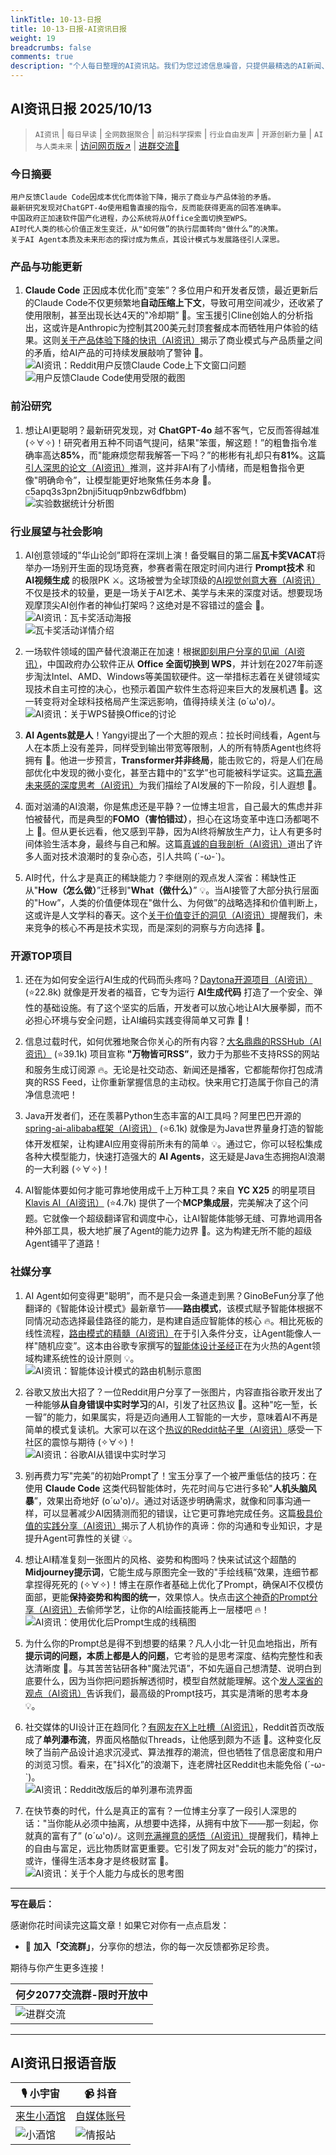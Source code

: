 ```yaml
---
linkTitle: 10-13-日报
title: 10-13-日报-AI资讯日报
weight: 19
breadcrumbs: false
comments: true
description: "个人每日整理的AI资讯站。我们为您过滤信息噪音，只提供最精选的AI新闻、最实用的AI工具与AI教程，助您高效获取人工智能领域的前沿动态"
---
```


## AI资讯日报 2025/10/13

>  `AI资讯` | `每日早读` | `全网数据聚合` | `前沿科学探索` | `行业自由发声` | `开源创新力量` | `AI与人类未来` | [访问网页版↗️](https://ai.hubtoday.app/) | [进群交流🤙](https://source.hubtoday.app/logo/wechat-me.png)



### **今日摘要**

```
用户反馈Claude Code因成本优化而体验下降，揭示了商业与产品体验的矛盾。
最新研究发现对ChatGPT-4o使用粗鲁直接的指令，反而能获得更高的回答准确率。
中国政府正加速软件国产化进程，办公系统将从Office全面切换至WPS。
AI时代人类的核心价值正发生变迁，从"如何做”的执行层面转向"做什么”的决策。
关于AI Agent本质及未来形态的探讨成为焦点，其设计模式与发展路径引人深思。
```



### 产品与功能更新

1.  **Claude Code** 正因成本优化而"变笨”？多位用户和开发者反馈，最近更新后的Claude Code不仅更频繁地**自动压缩上下文**，导致可用空间减少，还收紧了使用限制，甚至出现长达4天的"冷却期” 🥶。宝玉援引Cline创始人的分析指出，这或许是Anthropic为控制其200美元封顶套餐成本而牺牲用户体验的结果。这则[关于产品体验下降的快讯（AI资讯）](https://x.com/dotey/status/1977081742805942291)揭示了商业模式与产品质量之间的矛盾，给AI产品的可持续发展敲响了警钟 🤔。<br/>![AI资讯：Reddit用户反馈Claude Code上下文窗口问题](https://source.hubtoday.app/images/2025/10/news_01k7cfe9zwfx4be2b0c6cznhvc.avif)<br/>![用户反馈Claude Code使用受限的截图](https://source.hubtoday.app/images/2025/10/news_01k7cferc5fp8tq83q0yjc3swj.avif)

### 前沿研究

1.  想让AI更聪明？最新研究发现，对 **ChatGPT-4o** 越不客气，它反而答得越准 (✧∀✧)！研究者用五种不同语气提问，结果"笨蛋，解这题！”的粗鲁指令准确率高达**85%**，而"能麻烦您帮我解答一下吗？”的彬彬有礼却只有**81%**。这篇[引人深思的论文（AI资讯）](https://arxiv.org/pdf/2510.04950)推测，这并非AI有了小情绪，而是粗鲁指令更像"明确命令”，让模型能更好地聚焦任务本身 🤔。c5apq3s3pn2bnji5ituqp9nbzw6dfbbm)<br/>![实验数据统计分析图](https://source.hubtoday.app/images/2025/10/news_01k7cfezk8fr58sfvxrmz8qx5d.avif)

### 行业展望与社会影响

1.  AI创意领域的"华山论剑”即将在深圳上演！备受瞩目的第二届**瓦卡奖VACAT**将举办一场别开生面的现场竞赛，参赛者需在限定时间内进行 **Prompt技术** 和 **AI视频生成** 的极限PK ⚔️。这场被誉为全球顶级的[AI视觉创意大赛（AI资讯）](https://x.com/vista8/status/1977342685242679806)不仅是技术的较量，更是一场关于AI艺术、美学与未来的深度对话。想要现场观摩顶尖AI创作者的神仙打架吗？这绝对是不容错过的盛会 🤔。<br/>![AI资讯：瓦卡奖活动海报](https://source.hubtoday.app/images/2025/10/news_01k7cff7yefkca1rxdh5qs8jgy.avif)<br/>![瓦卡奖活动详情介绍](https://source.hubtoday.app/images/2025/10/news_01k7cfffnefrj8qcf0xsh1ca9p.avif)

2.  一场软件领域的国产替代浪潮正在加速！根据[即刻用户分享的见闻（AI资讯）](https://m.okjike.com/originalPosts/68eb80fb1ed9b53c78d80a28)，中国政府办公软件正从 **Office 全面切换到 WPS**，并计划在2027年前逐步淘汰Intel、AMD、Windows等美国软硬件。这一举措标志着在关键领域实现技术自主可控的决心，也预示着国产软件生态将迎来巨大的发展机遇 🚀。这一转变将对全球科技格局产生深远影响，值得持续关注 (o´ω'o)ﾉ。<br/>![AI资讯：关于WPS替换Office的讨论](https://source.hubtoday.app/images/2025/10/news_01k7cffsfzemttjkan75xvbh0n.avif)

3.  **AI Agents就是人**！Yangyi提出了一个大胆的观点：拉长时间线看，Agent与人在本质上没有差异，同样受到输出带宽等限制，人的所有特质Agent也终将拥有 🤯。他进一步预言，**Transformer并非终局**，能击败它的，将是人们在局部优化中发现的微小变化，甚至古籍中的"玄学”也可能被科学证实。这篇[充满未来感的深度思考（AI资讯）](https://x.com/Yangyixxxx/status/1977210533117051021)为我们描绘了AI发展的下一阶段，引人遐想 🚀。

4.  面对汹涌的AI浪潮，你是焦虑还是平静？一位博主坦言，自己最大的焦虑并非怕被替代，而是典型的**FOMO（害怕错过）**，担心在这场变革中连口汤都喝不上 🤔。但从更长远看，他又感到平静，因为AI终将解放生产力，让人有更多时间体验生活本身，最终与自己和解。这篇[真诚的自我剖析（AI资讯）](https://x.com/JamesGoong/status/1977193076151271557)道出了许多人面对技术浪潮时的复杂心态，引人共鸣 (´-ω-`)。

5.  AI时代，什么才是真正的稀缺能力？李继刚的观点发人深省：稀缺性正从"**How（怎么做）**”迁移到"**What（做什么）**” 💡。当AI接管了大部分执行层面的"How”，人类的价值便体现在"做什么、为何做”的战略选择和价值判断上，这或许是人文学科的春天。这个[关于价值变迁的洞见（AI资讯）](https://x.com/lijigang_com/status/1977282284366778531)提醒我们，未来竞争的核心不再是技术实现，而是深刻的洞察与方向选择 🤔。

### 开源TOP项目

1.  还在为如何安全运行AI生成的代码而头疼吗？[Daytona开源项目（AI资讯）](https://github.com/daytonaio/daytona) (⭐22.8k) 就像是开发者的福音，它专为运行 **AI生成代码** 打造了一个安全、弹性的基础设施。有了这个坚实的后盾，开发者可以放心地让AI大展拳脚，而不必担心环境与安全问题，让AI编码实践变得简单又可靠 🚀！

2.  信息过载时代，如何优雅地聚合你关心的所有内容？[大名鼎鼎的RSSHub（AI资讯）](https://github.com/DIYgod/RSSHub) (⭐39.1k) 项目宣称 **"万物皆可RSS”**，致力于为那些不支持RSS的网站和服务生成订阅源 🔥。无论是社交动态、新闻还是播客，它都能帮你打包成清爽的RSS Feed，让你重新掌握信息的主动权。快来用它打造属于你自己的清净信息流吧！

3.  Java开发者们，还在羡慕Python生态丰富的AI工具吗？阿里巴巴开源的 [spring-ai-alibaba框架（AI资讯）](https://github.com/alibaba/spring-ai-alibaba) (⭐6.1k) 就像是为Java世界量身打造的智能体开发框架，让构建AI应用变得前所未有的简单 💡。通过它，你可以轻松集成各种大模型能力，快速打造强大的 **AI Agents**，这无疑是Java生态拥抱AI浪潮的一大利器 (✧∀✧)！

4.  AI智能体要如何才能可靠地使用成千上万种工具？来自 **YC X25** 的明星项目 [Klavis AI（AI资讯）](https://github.com/Klavis-AI/klavis) (⭐4.7k) 提供了一个**MCP集成层**，完美解决了这个问题。它就像一个超级翻译官和调度中心，让AI智能体能够无缝、可靠地调用各种外部工具，极大地扩展了Agent的能力边界 🚀。这为构建无所不能的超级Agent铺平了道路！

### 社媒分享

1.  AI Agent如何变得更"聪明”，而不是只会一条道走到黑？GinoBeFun分享了他翻译的《智能体设计模式》最新章节——**路由模式**，该模式赋予智能体根据不同情况动态选择最佳路径的能力，是构建自适应智能体的核心 🔥。相比死板的线性流程，[路由模式的精髓（AI资讯）](https://x.com/hongming731/status/1977351419037471046)在于引入条件分支，让Agent能像人一样"随机应变”。这本由谷歌专家撰写的[智能体设计圣经](https://github.com/ginobefun/agentic-design-patterns-cn/blob/main/08-Chapter-02-Routing.md)正在为火热的Agent领域构建系统性的设计原则 💡。<br/>![AI资讯：智能体设计模式的路由机制示意图](https://source.hubtoday.app/images/2025/10/news_01k7cfg3zrff8bgnq944xmxd0m.avif)<br/>

2.  谷歌又放出大招了？一位Reddit用户分享了一张图片，内容直指谷歌开发出了一种能够**从自身错误中实时学习**的AI，引发了社区热议 🤯。这种"吃一堑，长一智”的能力，如果属实，将是迈向通用人工智能的一大步，意味着AI不再是简单的模式复读机。大家可以在这个[热议的Reddit帖子里（AI资讯）](https://www.reddit.com/r/artificial/comments/1o4necz/holy_shitgoogle_built_an_ai_that_learns_from_its/)感受一下社区的震惊与期待 (✧∀✧)！<br/>![AI资讯：谷歌AI从错误中实时学习](https://source.hubtoday.app/images/2025/10/news_01k7cfmhymfwpaexwyvrh3tcnk.avif)

3.  别再费力写"完美”的初始Prompt了！宝玉分享了一个被严重低估的技巧：在使用 **Claude Code** 这类代码智能体时，先花时间与它进行多轮"**人机头脑风暴**”，效果出奇地好 (o´ω'o)ﾉ。通过对话逐步明确需求，就像和同事沟通一样，可以显著减少AI因猜测而犯的错误，让它更可靠地完成任务。这篇[极具价值的实践分享（AI资讯）](https://x.com/dotey/status/1977107171188863084)揭示了人机协作的真谛：你的沟通和专业知识，才是提升Agent可靠性的关键 💡。

4.  想让AI精准复刻一张图片的风格、姿势和构图吗？快来试试这个超酷的**Midjourney提示词**，它能生成与原图完全一致的"手绘线稿”效果，连细节都拿捏得死死的 (✧∀✧)！博主在原作者基础上优化了Prompt，确保AI不仅模仿面部，更能**保持姿势和构图的统一**，效果惊人。快点击[这个神奇的Prompt分享（AI资讯）](https://x.com/ZHO_ZHO_ZHO/status/1977259399833158116)去偷师学艺，让你的AI绘画技能再上一层楼吧 🔥！<br/>![AI资讯：使用优化后Prompt生成的线稿图](https://source.hubtoday.app/images/2025/10/news_01k7cfmrgtfqnvdsad8jam6xy0.avif)<br/>

5.  为什么你的Prompt总是得不到想要的结果？凡人小北一针见血地指出，所有**提示词的问题，本质上都是人的问题**，它考验的是思考深度、结构完整性和表达清晰度 🤔。与其苦苦钻研各种"魔法咒语”，不如先逼自己想清楚、说明白到底要什么，因为当你把问题拆解透彻时，模型自然就能理解。这个[发人深省的观点（AI资讯）](https://x.com/frxiaobei/status/1977268416110379240)告诉我们，最高级的Prompt技巧，其实是清晰的思考本身 💡。

6.  社交媒体的UI设计正在趋同化？[有网友在X上吐槽（AI资讯）](https://x.com/Yangyixxxx/status/1977295940240429217)，Reddit首页改版成了**单列瀑布流**，界面风格酷似Threads，让他感到颇为不适 🤔。这种变化反映了当前产品设计追求沉浸式、算法推荐的潮流，但也牺牲了信息密度和用户的浏览习惯。看来，在"抖X化”的浪潮下，连老牌社区Reddit也未能免俗 (´-ω-`)。<br/>![AI资讯：Reddit改版后的单列瀑布流界面](https://source.hubtoday.app/images/2025/10/news_01k7cfmx9kfeqsbnj5rwrmcm47.avif)

7.  在快节奏的时代，什么是真正的富有？一位博主分享了一段引人深思的话："当你能从必须中抽离，从想要中选择，从拥有中放下——那一刻起，你就真的富有了” (o´ω'o)ﾉ。这则[充满禅意的感悟（AI资讯）](https://x.com/hongming731/status/1977252585875947873)提醒我们，精神上的自由与富足，远比物质财富更重要。它引发了网友对"会玩的能力”的探讨，或许，懂得生活本身才是终极财富 🤔。<br/>![AI资讯：关于个人能力与成长的思考图](https://source.hubtoday.app/images/2025/10/news_01k7cfn0gzfv0s52hhtm4jkbw7.avif)




---

**写在最后：**

感谢你花时间读完这篇文章！如果它对你有一点点启发：

- 🚀 **加入「交流群」**，分享你的想法，你的每一次反馈都弥足珍贵。

期待与你产生更多连接！

| **何夕2077交流群-限时开放中**                                     |
| ------------------------------------------------------- |
| ![进群交流](https://source.hubtoday.app/logo/wechat-me.png) |


---

## **AI资讯日报语音版**

| 🎙️ **小宇宙** | 📹 **抖音** |
| --- | --- |
| [来生小酒馆](https://www.xiaoyuzhoufm.com/podcast/683c62b7c1ca9cf575a5030e)  |   [自媒体账号](https://www.douyin.com/user/MS4wLjABAAAAwpwqPQlu38sO38VyWgw9ZjDEnN4bMR5j8x111UxpseHR9DpB6-CveI5KRXOWuFwG)|
| ![小酒馆](https://source.hubtoday.app/logo/f959f7984e9163fc50d3941d79a7f262.md.png) | ![情报站](https://source.hubtoday.app/logo/7fc30805eeb831e1e2baa3a240683ca3.md.png) |



